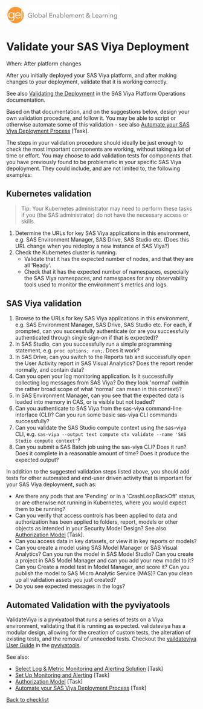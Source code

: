 ![Global Enablement & Learning](/img/gel_banner_logo_tech-partners.jpg)

# Validate your SAS Viya Deployment

<!--
SortString: 0240
Description: Define a set of tests to validate that your SAS Viya deployment is functioning correctly
Tags: Initial,New,Done
Topic: SAS Administration
Essential: Yes
Authors: David Stern
-->
When: After platform changes

After you initially deployed your SAS Viya platform, and after making changes to your deployment, validate that it is working correctly.

See also [Validating the Deployment](https://go.documentation.sas.com/doc/en/itopscdc/default/dplyml0phy0dkr/n1rkhs5tyjns0xn1qq5x4mzo6sim.htm) in the SAS Viya Platform Operations documentation.


Based on that documentation, and on the suggestions below, design your own validation procedure, and follow it. You may be able to script or otherwise automate some of this validation - see also [Automate your SAS Viya Deployment Process](./automate_environment_creation.md) [Task].

The steps in your validation procedure should ideally be just enough to check the most important components are working, without taking a lot of time or effort. You may choose to add validation tests for components that you have previously found to be problematic in your specific SAS Viya depoloyment. They could include, and are not limited to, the following examples:

## Kubernetes validation

> Tip: Your Kubernetes administrator may need to perform these tasks if you (the SAS administrator) do not have the necessary access or skills.

1. Determine the URLs for key SAS Viya applications in this environment, e.g. SAS Environment Manager, SAS Drive, SAS Studio etc. (Does this URL change when you redeploy a new instance of SAS Viya?)
1. Check the Kubernetes cluster is running.
    * Validate that it has the expected number of nodes, and that they are all 'Ready'.
    * Check that it has the expected number of namespaces, especially the SAS Viya namespaces, and namespaces for any observability tools used to monitor the environment's metrics and logs.


## SAS Viya validation

1. Browse to the URLs for key SAS Viya applications in this environment, e.g. SAS Environment Manager, SAS Drive, SAS Studio etc. For each, if prompted, can you successfully authenticate (or are you successfully authenticated through single sign-on if that is expected)?
1. In SAS Studio, can you successfully run a simple programming statement, e.g. `proc options; run;`. Does it work?
1. In SAS Drive, can you switch to the Reports tab and successfully open the User Activity report in SAS Visual Analytics? Does the report render normally, and contain data?
1. Can you open your log monitoring application. Is it successfully collecting log messages from SAS Viya? Do they look 'normal' (within the rather broad scope of what 'normal' can mean in this context)?
1. In SAS Environment Manager, can you see that the expected data is loaded into memory in CAS, or is visible but not loaded?
1. Can you authenticate to SAS Viya from the sas-viya command-line interface (CLI)? Can you run some basic sas-viya CLI commands successfully?
1. Can you validate the SAS Studio compute context using the sas-viya CLI, e.g. `sas-viya --output text compute ctx validate --name 'SAS Studio compute context'`?
1. Can you submit a SAS Batch job using the sas-viya CLI? Does it run? Does it complete in a reasonable amount of time? Does it produce the expected output?

In addition to the suggested validation steps listed above, you should add tests for other automated and end-user driven activity that is important for your SAS Viya deployment, such as:

* Are there any pods that are 'Pending' or in a 'CrashLoopBackOff' status, or are otherwise not running in Kubernetes, where you would expect them to be running?
* Can you verify that access controls has been applied to data and authorization has been applied to folders, report, models or other objects as intended in your Security Model Design? See also [Authorization Model](./authorization_model.md) [Task].
* Can you access data in key datasets, or view it in key reports or models?
* Can you create a model using SAS Model Manager or SAS Visual Analytics? Can you run the model in SAS Model Studio? Can you create a project in SAS Model Manager and can you add your new model to it? Can you Create a model test in Model Manager, and score it? Can you publish the model to SAS Micro Analytic Service (MAS)? Can you clean up all validation assets you just created?
* Do you see expected messages in the logs?

## Automated Validation with the pyviyatools

ValidateViya is a pyviyatool that runs a series of tests on a Viya environment, validating that it is running as expected. validateviya has a modular design, allowing for the creation of custom tests, the alteration of existing tests, and the removal of unneeded tests. Checkout the [vaildateviya User Guide](https://github.com/sassoftware/pyviyatools/blob/master/validateviya-manual.md) in the [pyviyatools](https://github.com/sassoftware/pyviyatools).


See also:

* [Select Log & Metric Monitoring and Alerting Solution](./select_monitoring_solution.md) [Task]
* [Set Up Monitoring and Alerting](./observability_monitoring_and_alerting.md) [Task]
* [Authorization Model](./authorization_model.md) [Task]
* [Automate your SAS Viya Deployment Process](./automate_environment_creation.md) [Task]

[Back to checklist](../checklist.md)